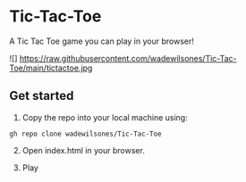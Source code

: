 # Tic-Tac-Toe
A Tic Tac Toe game you can play in your browser!

![] https://raw.githubusercontent.com/wadewilsones/Tic-Tac-Toe/main/tictactoe.jpg

## Get started

1. Copy the repo into your local machine using:

```
gh repo clone wadewilsones/Tic-Tac-Toe
```

2. Open index.html in your browser.

3. Play
